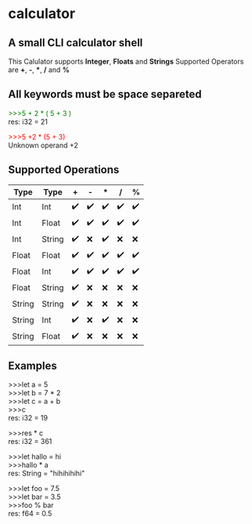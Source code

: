 # calculator
## A small CLI calculator shell

This Calulator supports **Integer**, **Floats** and **Strings**
Supported Operators are **+**, **-**, **\***, **/** and **%**


## **All keywords must be space separeted**

<font color="green">>>>5 + 2 * ( 5 + 3 )</font>  
res: i32 = 21

<font color="red">>>>5 +2 * (5 + 3)</font>  
Unknown operand +2




## Supported Operations
| Type    | Type   | + | - | * | / | % |
|---------|--------|---|---|---|---|---|
| Int     | Int    |✔️ |✔️ |✔️|✔️ |✔️|
| Int     | Float  |✔️ |✔️ |✔️|✔️ |✔️|
| Int     | String |✔️ |❌ |✔️|❌ |❌|
| Float   | Float  | ✔️|✔️ |✔️|✔️ |✔️|
| Float   | Int    | ✔️|✔️ |✔️|✔️ |✔️|
| Float   | String | ✔️|❌ |❌|❌ |❌|
| String  | String | ✔️|❌ |❌|❌ |❌|
| String  | Int    | ✔️|❌ |✔️|❌ |❌|
| String  | Float  | ✔️|❌ |❌|❌ |❌|




## Examples

\>>>let a = 5  
\>>>let b = 7 * 2  
\>>>let c = a + b  
\>>>c  
res: i32 = 19

\>>>res * c  
res: i32 = 361

\>>>let hallo = hi  
\>>>hallo * a  
res: String = "hihihihihi"

\>>>let foo = 7.5  
\>>>let bar = 3.5  
\>>>foo % bar  
res: f64 = 0.5
